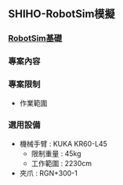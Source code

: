 ## SHIHO-RobotSim模擬

 ### [RobotSim基礎](https://yazelin.github.io/usc2019-RobotSim/zh-tw/1RobotSimBasic.html)

### 專案內容


### 專案限制
- 作業範圍

### 選用設備
- 機械手臂 : KUKA KR60-L45
	- 限制重量 : 45kg
	- 工作範圍 : 2230cm
- 夾爪 : RGN+300-1
<!--stackedit_data:
eyJoaXN0b3J5IjpbMjA3ODA1NTY4MiwyODQ4ODU0MTQsLTEwOT
QzNjExNzYsLTE3NTc5MzQ5OTUsNzQ1OTk4MDU1LDExMDU5NzQ4
XX0=
-->